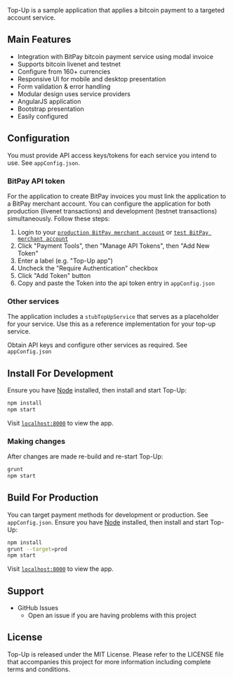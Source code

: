 Top-Up is a sample application that applies a bitcoin payment to a targeted account service.

## Main Features

- Integration with BitPay bitcoin payment service using modal invoice
- Supports bitcoin livenet and testnet
- Configure from 160+ currencies
- Responsive UI for mobile and desktop presentation
- Form validation & error handling
- Modular design uses service providers
- AngularJS application
- Bootstrap presentation
- Easily configured

## Configuration

You must provide API access keys/tokens for each service you intend to use. See `appConfig.json`.

### BitPay API token

For the application to create BitPay invoices you must link the application to a BitPay merchant account. You can configure the application for both production (livenet transactions) and development (testnet transactions) simultaneously. Follow these steps:

 1. Login to your [`production BitPay merchant account`](https://bitpay.com/dashboard/login/) or [`test BitPay merchant account`](https://bitpay.com/dashboard/login/)
 2. Click "Payment Tools", then "Manage API Tokens", then "Add New Token"
 5. Enter a label (e.g. "Top-Up app")
 6. Uncheck the "Require Authentication" checkbox
 7. Click "Add Token" button
 8. Copy and paste the Token into the api token entry in `appConfig.json`

### Other services

The application includes a `stubTopUpService` that serves as a placeholder for your service. Use this as a reference implementation for your top-up service.

Obtain API keys and configure other services as required. See `appConfig.json`
## Install For Development

Ensure you have [Node](https://nodejs.org/) installed, then install and start Top-Up:

```sh
npm install
npm start
```

Visit [`localhost:8000`](http://localhost:8000/) to view the app.

### Making changes

After changes are made re-build and re-start Top-Up:

```sh
grunt
npm start
```

## Build For Production

You can target payment methods for development or production. See `appConfig.json`.
Ensure you have [Node](https://nodejs.org/) installed, then install and start Top-Up:

```sh
npm install
grunt --target=prod
npm start
```

Visit [`localhost:8000`](http://localhost:8000/) to view the app.

## Support

* GitHub Issues
  * Open an issue if you are having problems with this project

## License

Top-Up is released under the MIT License.  Please refer to the LICENSE file that accompanies this project for more information including complete terms and conditions.
